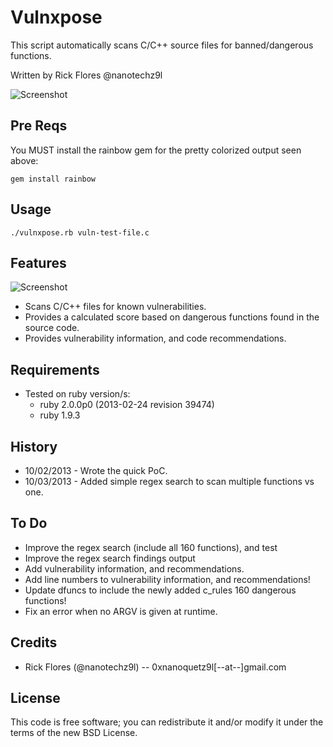 
Vulnxpose
==============

This script automatically scans C/C++ source files for banned/dangerous functions.

Written by Rick Flores @nanotechz9l

![Screenshot](http://img10.imageshack.us/img10/7636/fpg5.png)

## Pre Reqs

You MUST install the rainbow gem for the pretty colorized output seen above:

	gem install rainbow
	
## Usage
	./vulnxpose.rb vuln-test-file.c
	
## Features

 ![Screenshot](http://img600.imageshack.us/img600/1108/to5y.png)

* Scans C/C++ files for known vulnerabilities.
* Provides a calculated score based on dangerous functions found in the source code.
* Provides vulnerability information, and code recommendations. 

## Requirements
* Tested on ruby version/s:
	* ruby 2.0.0p0 (2013-02-24 revision 39474)
	* ruby 1.9.3

## History
* 10/02/2013 - Wrote the quick PoC.
* 10/03/2013 - Added simple regex search to scan multiple functions vs one.

## To Do
* Improve the regex search (include all 160 functions), and test
* Improve the regex search findings output
* Add vulnerability information, and recommendations.
* Add line numbers to vulnerability information, and recommendations!
* Update dfuncs to include the newly added c_rules 160 dangerous functions!
* Fix an error when no ARGV is given at runtime.

## Credits
* Rick Flores (@nanotechz9l) -- 0xnanoquetz9l[--at--]gmail.com

## License
This code is free software; you can redistribute it and/or modify it under the
terms of the new BSD License.
